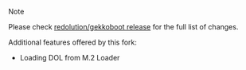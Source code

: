 > [!NOTE]
> Please check [redolution/gekkoboot release](https://github.com/redolution/gekkoboot/releases/tag/@RELEASE@) for the full list of changes.

Additional features offered by this fork:
- Loading DOL from M.2 Loader